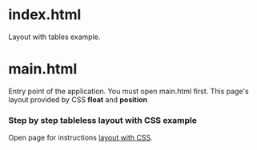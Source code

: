 # index.html
Layout with tables example.

# main.html
Entry point of the application. You must open main.html first. 
This page's layout provided by CSS **float** and **position**
### Step by step tableless layout with CSS example
Open page for instructions [layout with CSS](tabless-layout.md).
